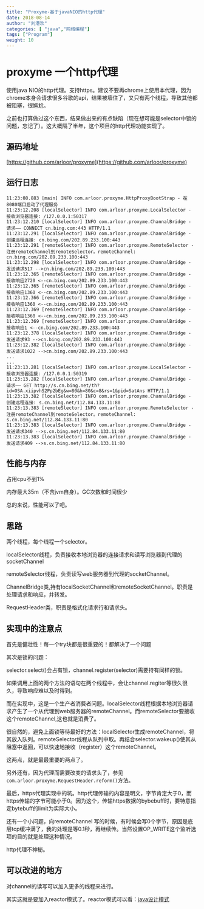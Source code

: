 ```yaml
---
title: "Proxyme-基于javaNIO的http代理"
date: 2018-08-14
author: "刘港欢"
categories: [ "java","网络编程"]
tags: ["Program"]
weight: 10
---
```


# proxyme 一个http代理

使用java NIO的http代理。支持https。建议不要再chrome上使用本代理，因为chrome本身会请求很多谷歌的api，结果被墙住了，又只有两个线程，导致其他都被阻塞，很尴尬。

之前也打算做过这个东西，结果做出来的有点缺陷（现在想可能是selector中锁的问题，忘记了）。这大概隔了半年，这个项目的http代理功能实现了。

## 源码地址

[https://github.com/arloor/proxyme](https://github.com/arloor/proxyme)

## 运行日志

```
11:23:08.883 [main] INFO com.arloor.proxyme.HttpProxyBootStrap - 在8080端口启动了代理服务
11:23:12.208 [localSelector] INFO com.arloor.proxyme.LocalSelector - 接收浏览器连接: /127.0.0.1:50317
11:23:12.210 [localSelector] INFO com.arloor.proxyme.ChannalBridge - 请求—— CONNECT cn.bing.com:443 HTTP/1.1
11:23:12.291 [localSelector] INFO com.arloor.proxyme.ChannalBridge - 创建远程连接: cn.bing.com/202.89.233.100:443
11:23:12.291 [remoteSlector] INFO com.arloor.proxyme.RemoteSelector - 注册remoteChannel到remoteSelector。remoteChannel: cn.bing.com/202.89.233.100:443
11:23:12.298 [localSelector] INFO com.arloor.proxyme.ChannalBridge - 发送请求517 -->cn.bing.com/202.89.233.100:443
11:23:12.365 [remoteSlector] INFO com.arloor.proxyme.ChannalBridge - 接收响应2720 <--cn.bing.com/202.89.233.100:443
11:23:12.365 [remoteSlector] INFO com.arloor.proxyme.ChannalBridge - 接收响应1360 <--cn.bing.com/202.89.233.100:443
11:23:12.366 [remoteSlector] INFO com.arloor.proxyme.ChannalBridge - 接收响应1360 <--cn.bing.com/202.89.233.100:443
11:23:12.369 [remoteSlector] INFO com.arloor.proxyme.ChannalBridge - 接收响应1360 <--cn.bing.com/202.89.233.100:443
11:23:12.369 [remoteSlector] INFO com.arloor.proxyme.ChannalBridge - 接收响应1 <--cn.bing.com/202.89.233.100:443
11:23:12.378 [localSelector] INFO com.arloor.proxyme.ChannalBridge - 发送请求93 -->cn.bing.com/202.89.233.100:443
11:23:12.382 [localSelector] INFO com.arloor.proxyme.ChannalBridge - 发送请求1022 -->cn.bing.com/202.89.233.100:443
...
...
11:23:13.281 [localSelector] INFO com.arloor.proxyme.LocalSelector - 接收浏览器连接: /127.0.0.1:50319
11:23:13.282 [localSelector] INFO com.arloor.proxyme.ChannalBridge - 请求—— GET http://s.cn.bing.net/th?id=OSA.xiipvhS2Pp2bEg&w=80&h=80&c=8&rs=1&pid=SatAns HTTP/1.1
11:23:13.382 [localSelector] INFO com.arloor.proxyme.ChannalBridge - 创建远程连接: s.cn.bing.net/112.84.133.11:80
11:23:13.383 [remoteSlector] INFO com.arloor.proxyme.RemoteSelector - 注册remoteChannel到remoteSelector。remoteChannel: s.cn.bing.net/112.84.133.11:80
11:23:13.383 [localSelector] INFO com.arloor.proxyme.ChannalBridge - 发送请求340 -->s.cn.bing.net/112.84.133.11:80
11:23:13.383 [localSelector] INFO com.arloor.proxyme.ChannalBridge - 发送请求409 -->s.cn.bing.net/112.84.133.11:80
```

## 性能与内存

占用cpu不到1%

内存最大35m（不含jvm自身）。GC次数和时间很少

总的来说，性能可以了吧。

## 思路

两个线程，每个线程一个selector。

localSelector线程，负责接收本地浏览器的连接请求和读写浏览器到代理的socketChannel

remoteSelector线程，负责读写web服务器到代理的socketChannel。

ChannelBridge类,持有localSocketChannel和remoteSocketChannel。职责是处理请求和响应，并转发。

RequestHeader类，职责是格式化请求行和请求头。

## 实现中的注意点

首先是健壮性！每一个try块都是很重要的！都解决了一个问题

其次是锁的问题：

selector.select()会占有锁，channel.register(selector)需要持有同样的锁。

如果调用上面的两个方法的语句在两个线程中，会让channel.regiter等很久很久，导致响应难以及时得到。

而在实现中，这是一个生产者消费者问题。localSelector线程根据本地浏览器请求产生了一个从代理到web服务器的remoteChannel。而remoteSelector要接收这个remoteChannel,这也就是消费了。

很自然的，避免上面锁等待最好的方法：localSelector生成remoteChannel，将其放入队列。remoteSelector线程从队列中取。再结合selector.wakeup()使其从阻塞中返回，可以快速地接收（register）这个remoteChannel。

这两点，就是最最重要的两点了。

另外还有，因为代理而需要改变的请求头了，参见`com.arloor.proxyme.RequestHeader.reform()`方法。

最后，https代理实现中的坑。http代理传输的内容是明文，字节肯定大于0，而https传输的字节可能小于0。因为这个，传输https数据的bybebuff时，要特意指定bytebuff的limit为实际大小。

还有一个小问题，向remoteChannel 写的时候，有时候会写0个字节，原因是底层tcp缓冲满了，我的处理是等0.1秒，再继续传。当然设置OP_WRITE这个监听选项的目的就是处理这种情况。

http代理不神秘。

## 可以改进的地方

对channel的读写可以加入更多的线程来进行。

其实这就是要加入reactor模式了。reactor模式可以看：[java设计模式](https://github.com/iluwatar/java-design-patterns/tree/master/reactor)
